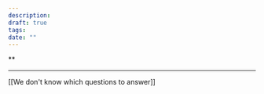 ```yaml
---
description: 
draft: true
tags: 
date: ""
---
```

**

---
[[We don't know which questions to answer]]
